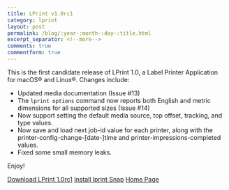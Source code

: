 ```yaml
---
title: LPrint v1.0rc1
category: lprint
layout: post
permalink: /blog/:year-:month-:day-:title.html
excerpt_separator: <!--more-->
comments: true
commentform: true
---
```


This is the first candidate release of LPrint 1.0, a Label Printer Application
for macOS® and Linux®. Changes include:

- Updated media documentation (Issue #13)
- The `lprint options` command now reports both English and metric dimensions
  for all supported sizes (Issue #14)
- Now support setting the default media source, top offset, tracking, and type
  values.
- Now save and load next job-id value for each printer, along with the
  printer-config-change-[date-]time and printer-impressions-completed values.
- Fixed some small memory leaks.

Enjoy!

<a class="btn btn-primary" href="https://github.com/michaelrsweet/lprint/releases/tag/v1.0rc1">Download LPrint 1.0rc1</a>
<a class="btn btn-default" href="https://snapcraft.io/lprint">Install lprint Snap</a>
<a class="btn btn-default" href="/lprint/index.html">Home Page</a>

